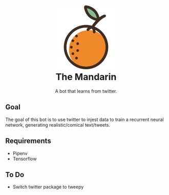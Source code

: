 <h1 align="center">
  <a href="https://github.com/AlmightyYakob/TheMandarin" title="The Mandarin">
    <img alt="The Mandarin" src="https://github.com/AlmightyYakob/TheMandarin/blob/v2/icon.svg" width="200px" height="200px" />
  </a>
  <br />
  The Mandarin
</h1>

<p align="center">
  A bot that learns from twitter.
</p>

## Goal
The goal of this bot is to use twitter to injest data to train a recurrent neural network, generating realistic/comical text/tweets.

## Requirements
* Pipenv
* Tensorflow

## To Do
* Switch twitter package to tweepy
